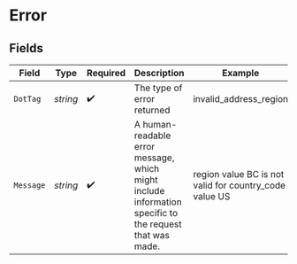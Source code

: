 # Error


## Fields

| Field                                                                                                   | Type                                                                                                    | Required                                                                                                | Description                                                                                             | Example                                                                                                 |
| ------------------------------------------------------------------------------------------------------- | ------------------------------------------------------------------------------------------------------- | ------------------------------------------------------------------------------------------------------- | ------------------------------------------------------------------------------------------------------- | ------------------------------------------------------------------------------------------------------- |
| `DotTag`                                                                                                | *string*                                                                                                | :heavy_check_mark:                                                                                      | The type of error returned                                                                              | invalid_address_region                                                                                  |
| `Message`                                                                                               | *string*                                                                                                | :heavy_check_mark:                                                                                      | A human-readable error message, which might include information specific to<br/>the request that was made.<br/> | region value BC is not valid for country_code value US                                                  |